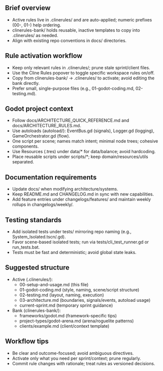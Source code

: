 ## Brief overview
- Active rules live in .clinerules/ and are auto-applied; numeric prefixes (00-, 01-) help ordering.
- clinerules-bank/ holds reusable, inactive templates to copy into .clinerules/ as needed.
- Align with existing repo conventions in docs/ directories.

## Rule activation workflow
- Keep only relevant rules in .clinerules/; prune stale sprint/client files.
- Use the Cline Rules popover to toggle specific workspace rules on/off.
- Copy from clinerules-bank/ → .clinerules/ to activate; avoid editing the bank directly.
- Prefer small, single-purpose files (e.g., 01-godot-coding.md, 02-testing.md).

## Godot project context
- Follow docs/ARCHITECTURE_QUICK_REFERENCE.md and docs/ARCHITECTURE_RULES.md.
- Use autoloads (autoload/): EventBus.gd (signals), Logger.gd (logging), GameOrchestrator.gd (flow).
- One script per scene; names match intent; minimal node trees; cohesive components.
- Use Resources (.tres) under data/* for data/balance; avoid hardcoding.
- Place reusable scripts under scripts/*; keep domain/resources/utils separated.

## Documentation requirements
- Update docs/ when modifying architecture/systems.
- Keep README.md and CHANGELOG.md in sync with new capabilities.
- Add feature entries under changelogs/features/ and maintain weekly rollups in changelogs/weekly/.

## Testing standards
- Add isolated tests under tests/ mirroring repo naming (e.g., System_Isolated.tscn/.gd).
- Favor scene-based isolated tests; run via tests/cli_test_runner.gd or run_tests.bat.
- Tests must be fast and deterministic; avoid global state leaks.

## Suggested structure
- Active (.clinerules/):
  - 00-setup-and-usage.md (this file)
  - 01-godot-coding.md (style, naming, scene/script structure)
  - 02-testing.md (layout, naming, execution)
  - 03-architecture.md (boundaries, signals/events, autoload usage)
  - current-sprint.md (temporary sprint guidance)
- Bank (clinerules-bank/):
  - frameworks/godot.md (framework-specific tips)
  - project-types/godot-arena.md (arena/roguelite patterns)
  - clients/example.md (client/context template)

## Workflow tips
- Be clear and outcome-focused; avoid ambiguous directives.
- Activate only what you need per sprint/context; prune regularly.
- Commit rule changes with rationale; treat rules as versioned decisions.
